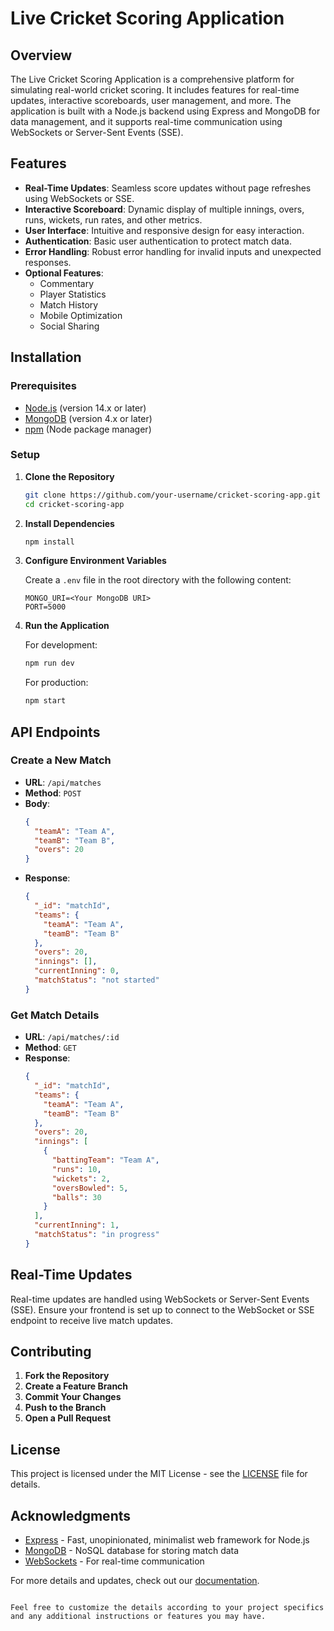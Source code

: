 
# Live Cricket Scoring Application

## Overview

The Live Cricket Scoring Application is a comprehensive platform for simulating real-world cricket scoring. It includes features for real-time updates, interactive scoreboards, user management, and more. The application is built with a Node.js backend using Express and MongoDB for data management, and it supports real-time communication using WebSockets or Server-Sent Events (SSE).

## Features

- **Real-Time Updates**: Seamless score updates without page refreshes using WebSockets or SSE.
- **Interactive Scoreboard**: Dynamic display of multiple innings, overs, runs, wickets, run rates, and other metrics.
- **User Interface**: Intuitive and responsive design for easy interaction.
- **Authentication**: Basic user authentication to protect match data.
- **Error Handling**: Robust error handling for invalid inputs and unexpected responses.
- **Optional Features**:
  - Commentary
  - Player Statistics
  - Match History
  - Mobile Optimization
  - Social Sharing

## Installation

### Prerequisites

- [Node.js](https://nodejs.org/) (version 14.x or later)
- [MongoDB](https://www.mongodb.com/) (version 4.x or later)
- [npm](https://www.npmjs.com/) (Node package manager)

### Setup

1. **Clone the Repository**

   ```bash
   git clone https://github.com/your-username/cricket-scoring-app.git
   cd cricket-scoring-app
   ```

2. **Install Dependencies**

   ```bash
   npm install
   ```

3. **Configure Environment Variables**

   Create a `.env` file in the root directory with the following content:

   ```
   MONGO_URI=<Your MongoDB URI>
   PORT=5000
   ```

4. **Run the Application**

   For development:

   ```bash
   npm run dev
   ```

   For production:

   ```bash
   npm start
   ```

## API Endpoints

### Create a New Match

- **URL**: `/api/matches`
- **Method**: `POST`
- **Body**:
  ```json
  {
    "teamA": "Team A",
    "teamB": "Team B",
    "overs": 20
  }
  ```
- **Response**: 
  ```json
  {
    "_id": "matchId",
    "teams": {
      "teamA": "Team A",
      "teamB": "Team B"
    },
    "overs": 20,
    "innings": [],
    "currentInning": 0,
    "matchStatus": "not started"
  }
  ```

### Get Match Details

- **URL**: `/api/matches/:id`
- **Method**: `GET`
- **Response**:
  ```json
  {
    "_id": "matchId",
    "teams": {
      "teamA": "Team A",
      "teamB": "Team B"
    },
    "overs": 20,
    "innings": [
      {
        "battingTeam": "Team A",
        "runs": 10,
        "wickets": 2,
        "oversBowled": 5,
        "balls": 30
      }
    ],
    "currentInning": 1,
    "matchStatus": "in progress"
  }
  ```

## Real-Time Updates

Real-time updates are handled using WebSockets or Server-Sent Events (SSE). Ensure your frontend is set up to connect to the WebSocket or SSE endpoint to receive live match updates.

## Contributing

1. **Fork the Repository**
2. **Create a Feature Branch**
3. **Commit Your Changes**
4. **Push to the Branch**
5. **Open a Pull Request**

## License

This project is licensed under the MIT License - see the [LICENSE](LICENSE) file for details.

## Acknowledgments

- [Express](https://expressjs.com/) - Fast, unopinionated, minimalist web framework for Node.js
- [MongoDB](https://www.mongodb.com/) - NoSQL database for storing match data
- [WebSockets](https://developer.mozilla.org/en-US/docs/Web/API/WebSockets_API) - For real-time communication

For more details and updates, check out our [documentation](https://your-project-docs-link).
```

Feel free to customize the details according to your project specifics and any additional instructions or features you may have.